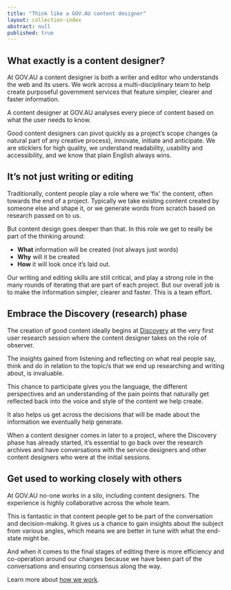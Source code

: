 ```yaml
---
title: "Think like a GOV.AU content designer"
layout: collection-index
abstract: null
published: true
---
```


## What exactly is a content designer?

At GOV.AU a content designer is both a writer and editor who understands the web and its users. We work across a multi-disciplinary team to help create purposeful government services that feature simpler, clearer and faster information.

A content designer at GOV.AU analyses every piece of content based on what the user needs to know.

Good content designers can pivot quickly as a project’s scope changes (a natural part of any creative process), innovate, initiate and anticipate. We are sticklers for high quality, we understand readability, usability and accessibility, and we know that plain English always wins.

## It’s not just writing or editing

Traditionally, content people play a role where we ‘fix' the content, often towards the end of a project. Typically we take existing content created by someone else and shape it, or we generate words from scratch based on research passed on to us.

But content design goes deeper than that. In this role we get to really be part of the thinking around:

* **What** information will be created (not always just words)
* **Why** will it be created
* **How** it will look once it’s laid out.

Our writing and editing skills are still critical, and play a strong role in the many rounds of iterating that are part of each project. But our overall job is to make the information simpler, clearer and faster. This is a team effort.

## Embrace the Discovery (research) phase

The creation of good content ideally begins at [Discovery](https://www.dta.gov.au/standard/service-design-and-delivery-process/discovery/) at the very first user research session where the content designer takes on the role of observer.

The insights gained from listening and reflecting on what real people say, think and do in relation to the topic/s that we end up researching and writing about, is invaluable.

This chance to participate gives you the language, the different perspectives and an understanding of the pain points that naturally get reflected back into the voice and style of the content we help create.

It also helps us get across the decisions that will be made about the information we eventually help generate.

When a content designer comes in later to a project, where the Discovery phase has already started, it’s essential to go back over the research archives and have conversations with the service designers and other content designers who were at the initial sessions.

## Get used to working closely with others

At GOV.AU no-one works in a silo, including content designers. The experience is highly collaborative across the whole team.

This is fantastic in that content people get to be part of the conversation and decision-making. It gives us a chance to gain insights about the subject from various angles, which means we are better in tune with what the end-state might be.

And when it comes to the final stages of editing there is more efficiency and co-operation around our changes because we have been part of the conversations and ensuring consensus along the way.

Learn more about [how we work](https://www.dta.gov.au/standard/design-guides/agile/ "Agile how we work").

